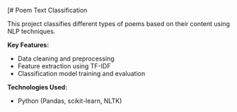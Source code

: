 [# Poem Text Classification

This project classifies different types of poems based on their content using NLP techniques.

**Key Features:**
- Data cleaning and preprocessing
- Feature extraction using TF-IDF
- Classification model training and evaluation

**Technologies Used:**
- Python (Pandas, scikit-learn, NLTK)

